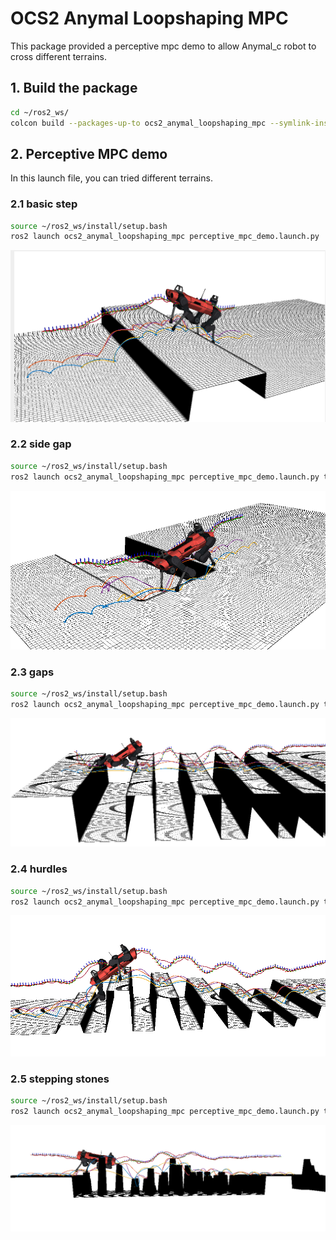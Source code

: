 # OCS2 Anymal Loopshaping MPC

This package provided a perceptive mpc demo to allow Anymal_c robot to cross different terrains.

## 1. Build the package

```bash
cd ~/ros2_ws/
colcon build --packages-up-to ocs2_anymal_loopshaping_mpc --symlink-install
```

## 2. Perceptive MPC demo

In this launch file, you can tried different terrains.

### 2.1 basic step

```bash
source ~/ros2_ws/install/setup.bash
ros2 launch ocs2_anymal_loopshaping_mpc perceptive_mpc_demo.launch.py
```

![basic](../../../.images/perception_basic.png)

### 2.2 side gap

```bash
source ~/ros2_ws/install/setup.bash
ros2 launch ocs2_anymal_loopshaping_mpc perceptive_mpc_demo.launch.py terrain_name:=side_gap.png
```



![side](../../../.images/perception_side.png)

### 2.3 gaps

```bash
source ~/ros2_ws/install/setup.bash
ros2 launch ocs2_anymal_loopshaping_mpc perceptive_mpc_demo.launch.py terrain_name:=gaps.png terrain_scale:=1.0 forward_distance:=7.0
```

![gap](../../../.images/perception_gap.png)

### 2.4 hurdles

```bash
source ~/ros2_ws/install/setup.bash
ros2 launch ocs2_anymal_loopshaping_mpc perceptive_mpc_demo.launch.py terrain_name:=hurdles.png terrain_scale:=0.7 forward_distance:=7.0
```

![hurdles](../../../.images/perception_hurdles.png)

### 2.5 stepping stones

```bash
source ~/ros2_ws/install/setup.bash
ros2 launch ocs2_anymal_loopshaping_mpc perceptive_mpc_demo.launch.py terrain_name:=stepping_stones.png terrain_scale:=1.0 forward_distance:=7.0
```

![stones](../../../.images/perception_stones.png)